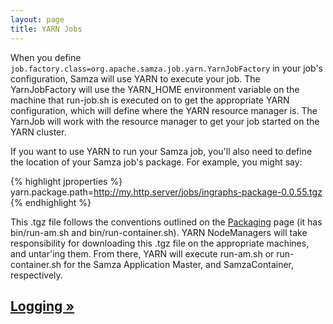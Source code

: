 ```yaml
---
layout: page
title: YARN Jobs
---
```

<!--
   Licensed to the Apache Software Foundation (ASF) under one or more
   contributor license agreements.  See the NOTICE file distributed with
   this work for additional information regarding copyright ownership.
   The ASF licenses this file to You under the Apache License, Version 2.0
   (the "License"); you may not use this file except in compliance with
   the License.  You may obtain a copy of the License at

       http://www.apache.org/licenses/LICENSE-2.0

   Unless required by applicable law or agreed to in writing, software
   distributed under the License is distributed on an "AS IS" BASIS,
   WITHOUT WARRANTIES OR CONDITIONS OF ANY KIND, either express or implied.
   See the License for the specific language governing permissions and
   limitations under the License.
-->

When you define `job.factory.class=org.apache.samza.job.yarn.YarnJobFactory` in your job's configuration, Samza will use YARN to execute your job. The YarnJobFactory will use the YARN_HOME environment variable on the machine that run-job.sh is executed on to get the appropriate YARN configuration, which will define where the YARN resource manager is. The YarnJob will work with the resource manager to get your job started on the YARN cluster.

If you want to use YARN to run your Samza job, you'll also need to define the location of your Samza job's package. For example, you might say:

{% highlight jproperties %}
yarn.package.path=http://my.http.server/jobs/ingraphs-package-0.0.55.tgz
{% endhighlight %}

This .tgz file follows the conventions outlined on the [Packaging](packaging.html) page (it has bin/run-am.sh and bin/run-container.sh). YARN NodeManagers will take responsibility for downloading this .tgz file on the appropriate machines, and untar'ing them. From there, YARN will execute run-am.sh or run-container.sh for the Samza Application Master, and SamzaContainer, respectively.

<!-- TODO document yarn.container.count and other key configs -->

## [Logging &raquo;](logging.html)
